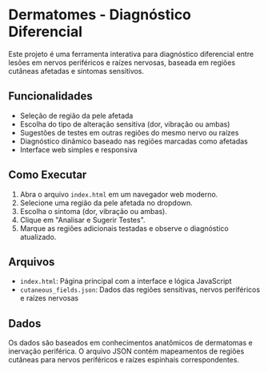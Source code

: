 # Dermatomes - Diagnóstico Diferencial

Este projeto é uma ferramenta interativa para diagnóstico diferencial entre lesões em nervos periféricos e raízes nervosas, baseada em regiões cutâneas afetadas e sintomas sensitivos.

## Funcionalidades

- Seleção de região da pele afetada
- Escolha do tipo de alteração sensitiva (dor, vibração ou ambas)
- Sugestões de testes em outras regiões do mesmo nervo ou raízes
- Diagnóstico dinâmico baseado nas regiões marcadas como afetadas
- Interface web simples e responsiva

## Como Executar

1. Abra o arquivo `index.html` em um navegador web moderno.
2. Selecione uma região da pele afetada no dropdown.
3. Escolha o sintoma (dor, vibração ou ambas).
4. Clique em "Analisar e Sugerir Testes".
5. Marque as regiões adicionais testadas e observe o diagnóstico atualizado.

## Arquivos

- `index.html`: Página principal com a interface e lógica JavaScript
- `cutaneous_fields.json`: Dados das regiões sensitivas, nervos periféricos e raízes nervosas

## Dados

Os dados são baseados em conhecimentos anatômicos de dermatomas e inervação periférica. O arquivo JSON contém mapeamentos de regiões cutâneas para nervos periféricos e raízes espinhais correspondentes.